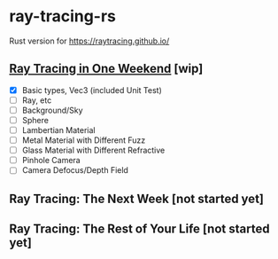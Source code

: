 # ray-tracing-rs
Rust version for https://raytracing.github.io/

 ## [Ray Tracing in One Weekend](https://raytracing.github.io/books/RayTracingInOneWeekend.html) [wip]

- [x] Basic types, Vec3 (included Unit Test)
- [ ] Ray, etc
- [ ] Background/Sky
- [ ] Sphere
- [ ] Lambertian Material
- [ ] Metal Material with Different Fuzz
- [ ] Glass Material with Different Refractive
- [ ] Pinhole Camera
- [ ] Camera Defocus/Depth Field

 ## Ray Tracing: The Next Week [not started yet]

 ## Ray Tracing: The Rest of Your Life  [not started yet]

